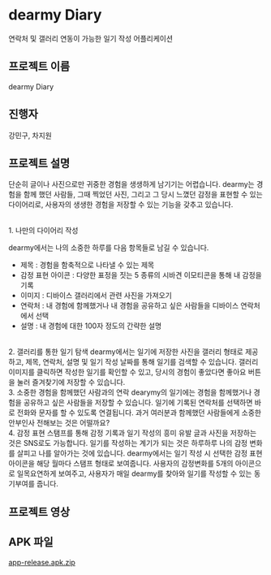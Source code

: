 # dearmy Diary
연락처 및 갤러리 연동이 가능한 일기 작성 어플리케이션

## 프로젝트 이름
dearmy Diary

## 진행자
강민구, 차지원

## 프로젝트 설명

단순히 글이나 사진으로만 귀중한 경험을 생생하게 남기기는 어렵습니다. dearmy는 경험을 함께 했던 사람들, 그때 찍었던 사진, 그리고 그 당시 느꼈던 감정을 표현할 수 있는 다이어리로, 사용자의 생생한 경험을 저장할 수 있는 기능을 갖추고 있습니다.

<br>
1. 나만의 다이어리 작성

dearmy에서는 나의 소중한 하루를 다음 항목들로 남길 수 있습니다.
- 제목 : 경험을 함축적으로 나타낼 수 있는 제목
- 감정 표현 아이콘 : 다양한 표정을 짓는 5 종류의 시바견 이모티콘을 통해 내 감정을 기록
- 이미지 : 디바이스 갤러리에서 관련 사진을 가져오기
- 연락처 : 내 경험에 함께했거나 내 경험을 공유하고 싶은 사람들을 디바이스 연락처에서 선택
- 설명 : 내 경험에 대한 100자 정도의 간략한 설명

<br>
2. 갤러리를 통한 일기 탐색
dearmy에서는 일기에 저장한 사진을 갤러리 형태로 제공하고, 제목, 연락처, 설명 및 일기 작성 날짜를 통해 일기를 검색할 수 있습니다.
갤러리 이미지를 클릭하면 작성한 일기를 확인할 수 있고, 당시의 경험이 좋았다면 좋아요 버튼을 눌러 즐겨찾기에 저장할 수 있습니다.

<br>
3. 소중한 경험을 함께했던 사람과의 연락
dearymy의 일기에는 경험을 함께했거나 경험을 공유하고 싶은 사람들을 저장할 수 있습니다. 일기에 기록된 연락처를 선택하면 바로 전화와 문자를 할 수 있도록 연결됩니다. 
과거 여러분과 함께했던 사람들에게 소중한 안부인사 전해보는 것은 어떨까요?

<br>
4. 감정 표현 스탬프를 통해 감정 기록과 일기 작성의 흥미 유발
글과 사진을 저장하는 것은 SNS로도 가능합니다. 일기를 작성하는 계기가 되는 것은 하루하루 나의 감정 변화를 살피고 나를 알아가는 것에 있습니다. 
dearmy에서는 일기 작성 시 선택한 감정 표현 아이콘을 해당 월마다 스탬프 형태로 보여줍니다.
사용자의 감정변화를 5개의 아이콘으로 일목요연하게 보여주고, 사용자가 매일 dearmy를 찾아와 일기를 작성할 수 있는 동기부여를 줍니다.


## 프로젝트 영상

## APK 파일
[app-release.apk.zip](https://github.com/wona825/madcamp_week1/files/13818417/app-release.apk.zip)
